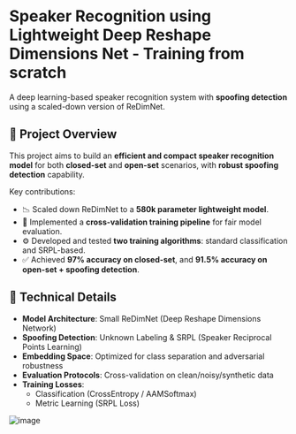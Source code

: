 # Speaker Recognition using Lightweight Deep Reshape Dimensions Net - Training from scratch 

A deep learning-based speaker recognition system with **spoofing detection** using a scaled-down version of ReDimNet.

## 🧠 Project Overview

This project aims to build an **efficient and compact speaker recognition model** for both **closed-set** and **open-set** scenarios, with **robust spoofing detection** capability.

Key contributions:
- 📉 Scaled down ReDimNet to a **580k parameter lightweight model**.
- 🔁 Implemented a **cross-validation training pipeline** for fair model evaluation.
- ⚙️ Developed and tested **two training algorithms**: standard classification and SRPL-based.
- ✅ Achieved **97% accuracy on closed-set**, and **91.5% accuracy on open-set + spoofing detection**.

## 🧱 Technical Details

- **Model Architecture**: Small ReDimNet (Deep Reshape Dimensions Network)
- **Spoofing Detection**: Unknown Labeling & SRPL (Speaker Reciprocal Points Learning)
- **Embedding Space**: Optimized for class separation and adversarial robustness
- **Evaluation Protocols**: Cross-validation on clean/noisy/synthetic data
- **Training Losses**:
  - Classification (CrossEntropy / AAMSoftmax)
  - Metric Learning (SRPL Loss)


![image](https://github.com/user-attachments/assets/bd4a455e-ae3b-49c2-aa94-c83aeda43509)
